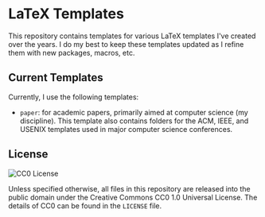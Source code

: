 # LaTeX Templates

This repository contains templates for various LaTeX templates I've created over
the years. I do my best to keep these templates updated as I refine them with
new packages, macros, etc.

## Current Templates

Currently, I use the following templates:

* `paper`: for academic papers, primarily aimed at computer science (my
  discipline). This template also contains folders for the ACM, IEEE, and USENIX
  templates used in major computer science conferences.

## License

![CC0 License](http://i.creativecommons.org/p/zero/1.0/88x31.png)

Unless specified otherwise, all files in this repository are released into the
public domain under the Creative Commons CC0 1.0 Universal License. The details
of CC0 can be found in the `LICENSE` file.
